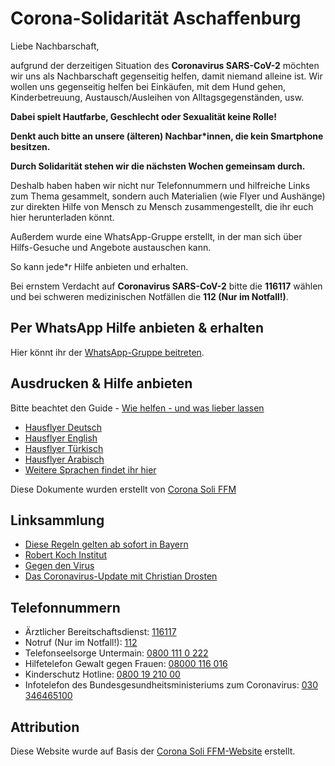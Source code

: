 # Corona-Solidarität Aschaffenburg

Liebe Nachbarschaft,

aufgrund der derzeitigen Situation des **Coronavirus SARS-CoV-2** möchten wir uns als Nachbarschaft gegenseitig helfen, damit niemand alleine ist. Wir wollen uns gegenseitig helfen bei Einkäufen, mit dem Hund gehen, Kinderbetreuung, Austausch/Ausleihen von Alltagsgegenständen, usw.

**Dabei spielt Hautfarbe, Geschlecht oder Sexualität keine Rolle!**

**Denkt auch bitte an unsere (älteren) Nachbar*innen, die kein Smartphone besitzen.**

**Durch Solidarität stehen wir die nächsten Wochen gemeinsam durch.**

Deshalb haben haben wir nicht nur Telefonnummern und hilfreiche Links zum Thema gesammelt, sondern auch Materialien (wie Flyer und Aushänge) zur direkten Hilfe von Mensch zu Mensch zusammengestellt, die ihr euch hier herunterladen könnt. 

Außerdem wurde eine WhatsApp-Gruppe erstellt, in der man sich über Hilfs-Gesuche und Angebote austauschen kann.

So kann jede*r Hilfe anbieten und erhalten.

Bei ernstem Verdacht auf **Coronavirus SARS-CoV-2** bitte die **116117** wählen und bei schweren medizinischen Notfällen die **112 (Nur im Notfall!)**.

## Per WhatsApp Hilfe anbieten & erhalten ##

Hier könnt ihr der [WhatsApp-Gruppe beitreten](https://chat.whatsapp.com/J9M8mTBU8as5CiJcWsLdct).

## Ausdrucken & Hilfe anbieten ##

Bitte beachtet den Guide - [Wie helfen - und was lieber lassen](https://www.corona-soli-ffm.org/_media/leitfaden_-_wie_helfen_-_corona-ffm_-_a4_sw.pdf)
- [Hausflyer Deutsch](/docs/Hausflyer_Deutsch.pdf)
- [Hausflyer English](/docs/Hausflyer_English.pdf)
- [Hausflyer Türkisch](/docs/Hausflyer_Tuerkisch.pdf)
- [Hausflyer Arabisch](/docs/Hausflyer_Arabisch.pdf)
- [Weitere Sprachen findet ihr hier](https://cloud.systemli.org/s/7ApsRwdk2F5Lrak)

Diese Dokumente wurden erstellt von [Corona Soli FFM](https://www.corona-soli-ffm.org/)

## Linksammlung ##

- [Diese Regeln gelten ab sofort in Bayern](https://www.br.de/nachrichten/bayern/katastrophenfall-in-bayern-diese-regeln-gelten-ab-sofort,RtNxMZq)
- [Robert Koch Institut](https://www.rki.de/DE/Home/homepage_node.html)
- [Gegen den Virus](https://gegen-den-virus.de/)
- [Das Coronavirus-Update mit Christian Drosten](https://www.ndr.de/nachrichten/info/podcast4684.html)

## Telefonnummern ##

- Ärztlicher Bereitschaftsdienst: [116117](tel:116117)
- Notruf (Nur im Notfall!): [112](tel:112)
- Telefonseelsorge Untermain: [0800 111 0 222](tel:08001110222)
- Hilfetelefon Gewalt gegen Frauen: [08000 116 016](tel:08000116016)
- Kinderschutz Hotline: [0800 19 210 00](tel:08001921000)
- Infotelefon des Bundesgesundheitsministeriums zum Coronavirus: [030 346465100](tel:030346465100)

## Attribution ##

Diese Website wurde auf Basis der [Corona Soli FFM-Website](https://www.corona-soli-ffm.org/) erstellt.